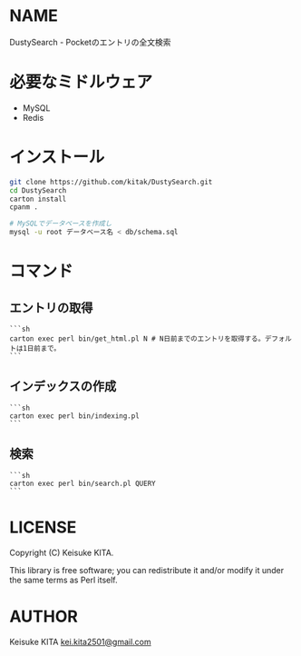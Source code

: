 # NAME

DustySearch - Pocketのエントリの全文検索

# 必要なミドルウェア

   - MySQL
   - Redis

# インストール
   ```sh
   git clone https://github.com/kitak/DustySearch.git
   cd DustySearch
   carton install
   cpanm .

   # MySQLでデータベースを作成し
   mysql -u root データベース名 < db/schema.sql
   ```

# コマンド
## エントリの取得
    ```sh
    carton exec perl bin/get_html.pl N # N日前までのエントリを取得する。デフォルトは1日前まで。
    ```

## インデックスの作成
    ```sh
    carton exec perl bin/indexing.pl
    ```

## 検索
    ```sh
    carton exec perl bin/search.pl QUERY
    ```

# LICENSE

Copyright (C) Keisuke KITA.

This library is free software; you can redistribute it and/or modify
it under the same terms as Perl itself.

# AUTHOR

Keisuke KITA <kei.kita2501@gmail.com>
